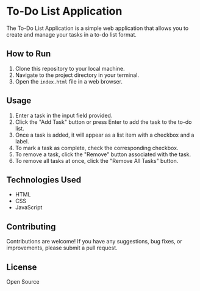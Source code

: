 # To-Do List Application

The To-Do List Application is a simple web application that allows you to create and manage your tasks in a to-do list format.

## How to Run

1. Clone this repository to your local machine.
2. Navigate to the project directory in your terminal.
3. Open the `index.html` file in a web browser.

## Usage

1. Enter a task in the input field provided.
2. Click the "Add Task" button or press Enter to add the task to the to-do list.
3. Once a task is added, it will appear as a list item with a checkbox and a label.
4. To mark a task as complete, check the corresponding checkbox.
5. To remove a task, click the "Remove" button associated with the task.
6. To remove all tasks at once, click the "Remove All Tasks" button.

## Technologies Used

- HTML
- CSS
- JavaScript

## Contributing

Contributions are welcome! If you have any suggestions, bug fixes, or improvements, please submit a pull request.

## License

Open Source
